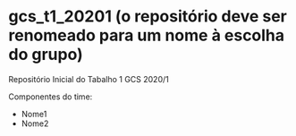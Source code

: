 # gcs_t1_20201 (o repositório deve ser renomeado para um nome à escolha do grupo)
Repositório Inicial do Tabalho 1 GCS 2020/1

Componentes do time:
- Nome1
- Nome2
